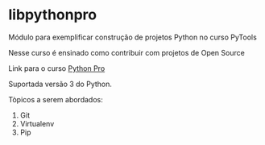# libpythonpro

Módulo para exemplificar construção de projetos Python no curso PyTools

Nesse curso é ensinado como contribuir com projetos de Open Source

Link para o curso [Python Pro](https://pythonpro.com.br/)

Suportada versão 3 do Python.

Tòpicos a serem abordados:
1. Git
2. Virtualenv
3. Pip


